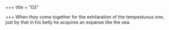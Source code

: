 +++
title = "03"

+++
When they come together for the exhilaration of the tempestuous one,  just by that in his belly
he acquires an expanse like the sea.